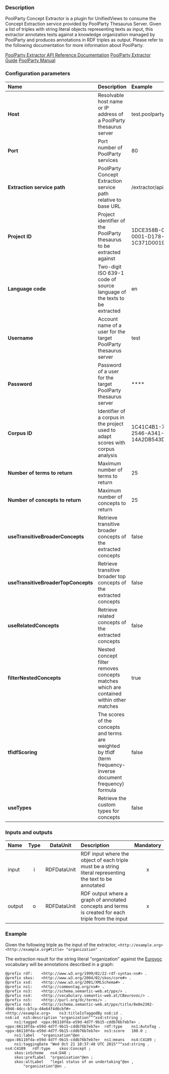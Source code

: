 ### Description

PoolParty Concept Extractor is a plugin for UnifiedViews to consume the Concept Extraction service provided by PoolParty Thesaurus Server. Given a list of triples with string literal objects representing texts as input, this extractor annotates texts against a knowledge organization managed by PoolParty and produces annotations in RDF triples as output. Please refer to the following documentation for more information about PoolParty.

[PoolParty Extractor API Reference Documentation](http://vocabulary.semantic-web.at/extractor/doc)
[PoolParty Extractor Guide](https://grips.semantic-web.at/display/public/POOLDOKU/PPX+-+Guide)
[PoolParty Manual](https://grips.semantic-web.at/display/POOLDOKU/PoolParty+Manual)

### Configuration parameters

| Name | Description | Example |
|:----|:----|:----|
|**Host** | Resolvable host name or IP address of a PoolParty thesaurus server | test.poolparty.biz |
|**Port** | Port number of PoolParty services | 80 |
|**Extraction service path** | PoolParty Concept Extraction service path relative to base URL | /extractor/api/annotate | 
|**Project ID** | Project identifier of the PoolParty thesaurus to be extracted against | 1DCE358B-0316-0001-D178-1C371D0019B0 |
|**Language code** | Two-digit ISO 639-1 code of source language of the texts to be extracted | en |
|**Username** | Account name of a user for the target PoolParty thesaurus server | test |
|**Password** | Password of a user for the target PoolParty thesaurus server | **** |
|**Corpus ID** | Identifier of a corpus in the project used to adapt scores with corpus analysis | 1C41C4B1-7654-2546-A341-14A2DB543D542 |
|**Number of terms to return** | Maximum number of terms to return | 25 |
|**Number of concepts to return** | Maximum number of concepts to return | 25 |
|**useTransitiveBroaderConcepts** | Retrieve transitive broader concepts of the extracted concepts | false |
|**useTransitiveBroaderTopConcepts** | Retrieve transitive broader top concepts of the extracted concepts | false |
|**useRelatedConcepts** | Retrieve related concepts of the extracted concepts | false |
|**filterNestedConcepts** | Nested concept filter removes concepts matches which are contained within other matches | true |
|**tfidfScoring** | The scores of the concepts and terms are weighted by tfidf (term frequency-inverse document frequency) formula | false |
|**useTypes** | Retrieve the custom types for concepts | false |

### Inputs and outputs

|Name |Type | DataUnit | Description | Mandatory |
|:--------|:------:|:------:|:-------------|:---------------------:|
|input|i|RDFDataUnit|RDF input where the object of each triple must be a string literal representing the text to be annotated|x|
|output|o|RDFDataUnit|RDF output where a graph of annotated concepts and terms is created for each triple from the input|x|

### Example

Given the following triple as the input of the extractor, 
`<http://example.org> <http://example.org#title> "organization" .`

The extraction result for the string literal "organization" against the [Eurovoc](http://vocabulary.semantic-web.at/CBeurovoc.html) vocabulary will be annotations described in a graph:
```
@prefix rdf:	<http://www.w3.org/1999/02/22-rdf-syntax-ns#> .
@prefix skos:	<http://www.w3.org/2004/02/skos/core#> .
@prefix xsd:	<http://www.w3.org/2001/XMLSchema#> .
@prefix ns1:	<http://commontag.org/ns#> .
@prefix ns3:	<http://schema.semantic-web.at/ppx/> .
@prefix ns4:	<http://vocabulary.semantic-web.at/CBeurovoc/> .
@prefix ns5:	<http://purl.org/dc/terms/> .
@prefix ns6:	<http://schema.semantic-web.at/ppx/title/8e8e2302-4946-4dcc-b7ca-d4e64f4d6cbf#> .
<http://example.org>	ns3:titleIsTaggedBy	ns6:id .
ns6:id	ns5:description	"organization"^^xsd:string ;
	ns1:tagged	<ppx:86110fda-e59d-4d7f-9b15-cddb76b7eb7e> .
<ppx:86110fda-e59d-4d7f-9b15-cddb76b7eb7e>	rdf:type	ns1:AutoTag .
<ppx:86110fda-e59d-4d7f-9b15-cddb76b7eb7e>	ns3:score	100.0 ;
	ns1:label	"organisation"@en .
<ppx:86110fda-e59d-4d7f-9b15-cddb76b7eb7e>	ns1:means	ns4:C4189 ;
	ns1:taggingDate	"Wed Oct 21 10:37:48 UTC 2015"^^xsd:string .
ns4:C4189	rdf:type	skos:Concept ;
	skos:inScheme	ns4:D40 ;
	skos:prefLabel	"organisation"@en ;
	skos:altLabel	"legal status of an undertaking"@en ,
		"organization"@en .
```